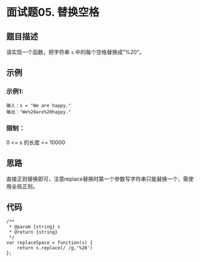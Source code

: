 # 面试题05. 替换空格

## 题目描述

请实现一个函数，把字符串 `s` 中的每个空格替换成"%20"。

## 示例

### 示例1:

```
输入：s = "We are happy."
输出："We%20are%20happy."
```

### 限制：

0 <= s 的长度 <= 10000

## 思路

直接正则替换即可，注意replace替换时第一个参数写字符串只能替换一个，需使用全局正则。

## 代码

```
/**
 * @param {string} s
 * @return {string}
 */
var replaceSpace = function(s) {
    return s.replace(/ /g,'%20')
};
```

